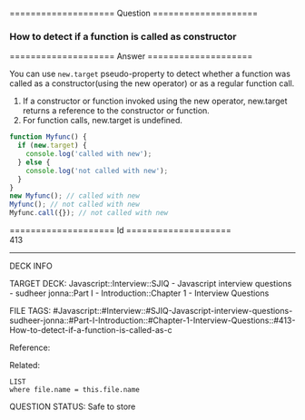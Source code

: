 ==================== Question ====================  

### How to detect if a function is called as constructor  

==================== Answer ====================  

You can use `new.target` pseudo-property to detect whether a function was called
as a constructor(using the new operator) or as a regular function call.

1. If a constructor or function invoked using the new operator, new.target
   returns a reference to the constructor or function.
2. For function calls, new.target is undefined.

```javascript
function Myfunc() {
  if (new.target) {
    console.log('called with new');
  } else {
    console.log('not called with new');
  }
}
new Myfunc(); // called with new
Myfunc(); // not called with new
Myfunc.call({}); // not called with new
```

==================== Id ====================  
413

---

DECK INFO

TARGET DECK: Javascript::Interview::SJIQ - Javascript interview questions - sudheer jonna::Part I - Introduction::Chapter 1 - Interview Questions

FILE TAGS: #Javascript::#Interview::#SJIQ-Javascript-interview-questions-sudheer-jonna::#Part-I-Introduction::#Chapter-1-Interview-Questions::#413-How-to-detect-if-a-function-is-called-as-c

Reference:

Related:

```dataview
LIST
where file.name = this.file.name
```

QUESTION STATUS: Safe to store
